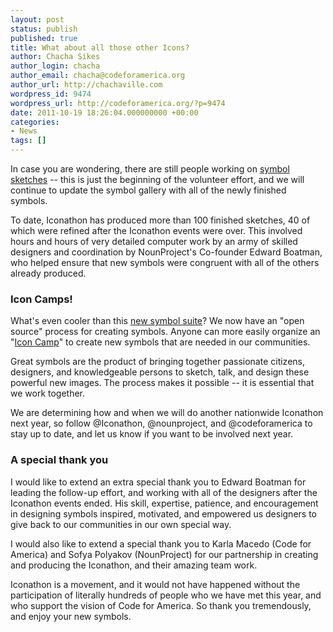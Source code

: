 ```yaml
---
layout: post
status: publish
published: true
title: What about all those other Icons?
author: Chacha Sikes
author_login: chacha
author_email: chacha@codeforamerica.org
author_url: http://chachaville.com
wordpress_id: 9474
wordpress_url: http://codeforamerica.org/?p=9474
date: 2011-10-19 18:26:04.000000000 +00:00
categories:
- News
tags: []
---
```

In case you are wondering, there are still people working on <a href="http://iconathon.org/symbols">symbol sketches</a> -- this is just the beginning of the volunteer effort, and we will continue to update the symbol gallery with all of the newly finished symbols.

To date, Iconathon has produced more than 100 finished sketches, 40 of which were refined after the Iconathon events were over. This involved hours and hours of very detailed computer work by an army of skilled designers and coordination by NounProject's Co-founder Edward Boatman, who helped ensure that new symbols were congruent with all of the others already produced.
<h3>Icon Camps!</h3>
What's even cooler than this <a href="http://codeforamerica.org/2011/10/18/civic-symbol-suite-40-new-icons-for-the-public-domain/">new symbol suite</a>? We now have an "open source" process for creating symbols. Anyone can more easily organize an "<a href="http://iconathon.org/host-an-icon-camp">Icon Camp</a>" to create new symbols that are needed in our communities.

Great symbols are the product of bringing together passionate citizens, designers, and knowledgeable persons to sketch, talk, and design these powerful new images. The process makes it possible -- it is essential that we work together.

We are determining how and when we will do another nationwide Iconathon next year, so follow @Iconathon, @nounproject, and @codeforamerica to stay up to date, and let us know if you want to be involved next year.
<h3>A special thank you</h3>
I would like to extend an extra special thank you to Edward Boatman for leading the follow-up effort, and working with all of the designers after the Iconathon events ended. His skill, expertise, patience, and encouragement in designing symbols inspired, motivated, and empowered us designers to give back to our communities in our own special way.

I would also like to extend a special thank you to Karla Macedo (Code for America) and Sofya Polyakov (NounProject) for our partnership in creating and producing the Iconathon, and their amazing team work.

Iconathon is a movement, and it would not have happened without the participation of literally hundreds of people who we have met this year, and who support the vision of Code for America. So thank you tremendously, and enjoy your new symbols.

